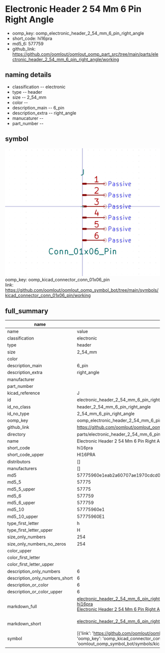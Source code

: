 # Electronic Header 2 54 Mm 6 Pin Right Angle

  
* oomp_key: oomp_electronic_header_2_54_mm_6_pin_right_angle 
* short_code: hi16pra
* md5_6: 577759  
* github_link: https://github.com/oomlout/oomlout_oomp_part_src/tree/main/parts/electronic_header_2_54_mm_6_pin_right_angle/working  
## naming details
* classification -- electronic
* type -- header
* size -- 2_54_mm
* color -- 
* description_main -- 6_pin
* description_extra -- right_angle
* manucaturer -- 
* part_number -- 



## symbol

![](symbol/0/working/working_600.png)  
oomp_key: oomp_kicad_connector_conn_01x06_pin  
link: https://github.com/oomlout/oomlout_oomp_symbol_bot/tree/main/symbols/kicad_connector_conn_01x06_pin/working  


## full_summary
| name | value | 
| --- | --- | 
| name | value | 
| classification | electronic | 
| type | header | 
| size | 2_54_mm | 
| color |  | 
| description_main | 6_pin | 
| description_extra | right_angle | 
| manufacturer |  | 
| part_number |  | 
| kicad_reference | J | 
| id | electronic_header_2_54_mm_6_pin_right_angle | 
| id_no_class | header_2_54_mm_6_pin_right_angle | 
| id_no_type | 2_54_mm_6_pin_right_angle | 
| oomp_key | oomp_electronic_header_2_54_mm_6_pin_right_angle | 
| github_link | https://github.com/oomlout/oomlout_oomp_part_src/tree/main/parts/electronic_header_2_54_mm_6_pin_right_angle/working | 
| directory | parts/electronic_header_2_54_mm_6_pin_right_angle | 
| name | Electronic Header 2 54 Mm 6 Pin Right Angle | 
| short_code | hi16pra | 
| short_code_upper | HI16PRA | 
| distributors | [] | 
| manufacturers | [] | 
| md5 | 57775960e1eab2a60707ae1970cdcd09 | 
| md5_5 | 57775 | 
| md5_5_upper | 57775 | 
| md5_6 | 577759 | 
| md5_6_upper | 577759 | 
| md5_10 | 57775960e1 | 
| md5_10_upper | 57775960E1 | 
| type_first_letter | h | 
| type_first_letter_upper | H | 
| size_only_numbers | 254 | 
| size_only_numbers_no_zeros | 254 | 
| color_upper |  | 
| color_first_letter |  | 
| color_first_letter_upper |  | 
| description_only_numbers | 6 | 
| description_only_numbers_short | 6 | 
| description_or_color | 6 | 
| description_or_color_upper | 6 | 
| markdown_full | [electronic_header_2_54_mm_6_pin_right_angle](https://github.com/oomlout/oomlout_oomp_part_src/tree/main/parts/electronic_header_2_54_mm_6_pin_right_angle/working)<br>[hi16pra](https://github.com/oomlout/oomlout_oomp_part_src/tree/main/parts/electronic_header_2_54_mm_6_pin_right_angle/working)<br>[Electronic Header 2 54 Mm 6 Pin Right Angle](https://github.com/oomlout/oomlout_oomp_part_src/tree/main/parts/electronic_header_2_54_mm_6_pin_right_angle/working)<br><br> | 
| markdown_short | [electronic_header_2_54_mm_6_pin_right_angle](https://github.com/oomlout/oomlout_oomp_part_src/tree/main/parts/electronic_header_2_54_mm_6_pin_right_angle/working)<br><br> | 
| symbol | [{'link': 'https://github.com/oomlout/oomlout_oomp_symbol_bot/tree/main/symbols/kicad_connector_conn_01x06_pin', 'oomp_key': 'oomp_kicad_connector_conn_01x06_pin', 'directory': 'oomlout_oomp_symbol_bot/symbols/kicad_connector_conn_01x06_pin//working/working.kicad_sym'}] | 
